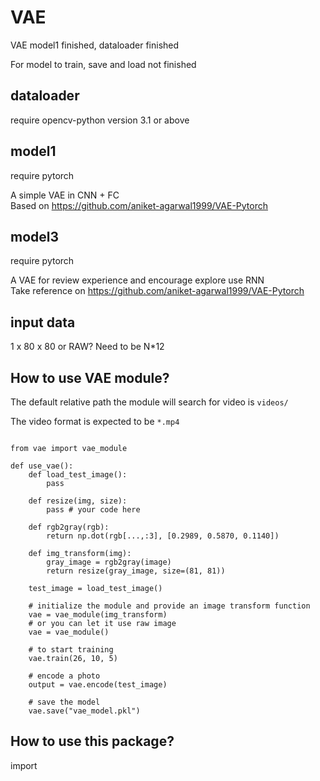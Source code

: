 # VAE
VAE model1 finished, dataloader finished

For model to train, save and load not finished

## dataloader
require opencv-python version 3.1 or above

## model1
require pytorch

A simple VAE in CNN + FC  
Based on https://github.com/aniket-agarwal1999/VAE-Pytorch

## model3
require pytorch

A VAE for review experience and encourage explore use RNN  
Take reference on https://github.com/aniket-agarwal1999/VAE-Pytorch

## input data
1 x 80 x 80 or RAW?
Need to be N\*12

## How to use VAE module?

The default relative path the module will search for video is `videos/`  

The video format is expected to be `*.mp4`  

```

from vae import vae_module

def use_vae():
	def load_test_image():
		pass

	def resize(img, size):
		pass # your code here

	def rgb2gray(rgb):
		return np.dot(rgb[...,:3], [0.2989, 0.5870, 0.1140])

	def img_transform(img):
		gray_image = rgb2gray(image)
		return resize(gray_image, size=(81, 81))

	test_image = load_test_image()

	# initialize the module and provide an image transform function
	vae = vae_module(img_transform)
	# or you can let it use raw image
	vae = vae_module()

	# to start training
	vae.train(26, 10, 5)

	# encode a photo
	output = vae.encode(test_image)

	# save the model
	vae.save("vae_model.pkl")

```

## How to use this package?
import
